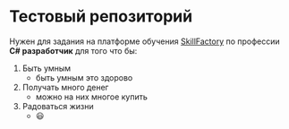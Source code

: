 # Тестовый репозиторий
Нужен для задания на платформе обучения [SkillFactory](https://skillfactory.ru/)
по профессии __C# разработчик__
для того что бы:
1. Быть умным
   - быть умным это здорово
2. Получать много денег
   - можно на них многое купить
3. Радоваться жизни
   - :smiley:

